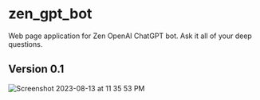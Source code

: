 # zen_gpt_bot
Web page application for Zen OpenAI ChatGPT bot. Ask it all of your deep questions.


## Version 0.1

![Screenshot 2023-08-13 at 11 35 53 PM](https://github.com/ssk0011/zen_gpt_bot/assets/16009336/82e16c1f-bf4d-4f1f-a399-4514e5db2288)
